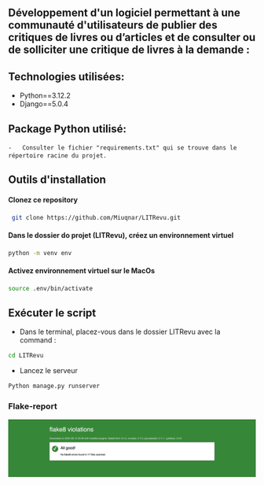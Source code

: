 
## Développement d'un logiciel permettant à une communauté d'utilisateurs de publier des critiques de livres ou d’articles et de consulter ou de solliciter une critique de livres à la demande : 


## Technologies utilisées:
* Python==3.12.2
* Django==5.0.4

## Package Python utilisé:
    -   Consulter le fichier "requirements.txt" qui se trouve dans le répertoire racine du projet.
    
## Outils d'installation

#### Clonez ce repository
```bash
 git clone https://github.com/Miuqnar/LITRevu.git
```

#### Dans le dossier do projet (LITRevu), créez un environnement virtuel
```bash
python -m venv env
```
#### Activez environnement virtuel sur le MacOs
```bash
source .env/bin/activate
```

## Exécuter le script

*  Dans le terminal, placez-vous dans le dossier LITRevu avec la command :
```bash
cd LITRevu
```
* Lancez le serveur
```bash
Python manage.py runserver
```


### Flake-report
![Capture d’écran 2024-05-12 à 23.47.00.png](flake-report%2FCapture%20d%E2%80%99%C3%A9cran%202024-05-12%20%C3%A0%2023.47.00.png)

